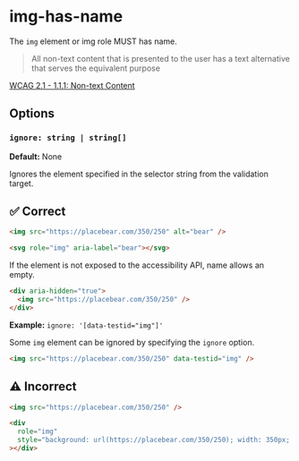 # img-has-name

The `img` element or img role MUST has name.

> All non-text content that is presented to the user has a text alternative that serves the equivalent purpose

[WCAG 2.1 - 1.1.1: Non-text Content](https://www.w3.org/TR/WCAG21/#non-text-content)

## Options

### `ignore: string | string[]`

**Default:** None

Ignores the element specified in the selector string from the validation target.

## :white_check_mark: Correct

```html
<img src="https://placebear.com/350/250" alt="bear" />

<svg role="img" aria-label="bear"></svg>
```

If the element is not exposed to the accessibility API, name allows an empty.

```html
<div aria-hidden="true">
  <img src="https://placebear.com/350/250" />
</div>
```

**Example:** `ignore: '[data-testid="img"]'`

Some `img` element can be ignored by specifying the `ignore` option.

```html ignore:"[data-testid='img']"
<img src="https://placebear.com/350/250" data-testid="img" />
```

## :warning: Incorrect

```html
<img src="https://placebear.com/350/250" />
```

```html
<div
  role="img"
  style="background: url(https://placebear.com/350/250); width: 350px; height: 250px;"
></div>
```
